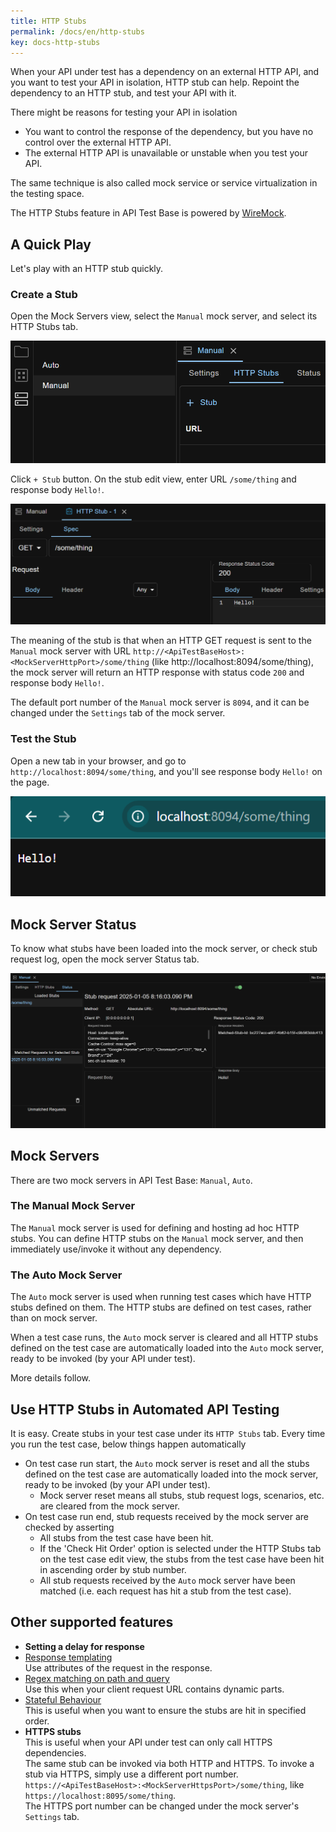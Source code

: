 ```yaml
---
title: HTTP Stubs
permalink: /docs/en/http-stubs
key: docs-http-stubs
---
```

When your API under test has a dependency on an external HTTP API, and you want to test your API in isolation, HTTP stub can help. Repoint the dependency to an HTTP stub, and test your API with it.

There might be reasons for testing your API in isolation
- You want to control the response of the dependency, but you have no control over the external HTTP API.
- The external HTTP API is unavailable or unstable when you test your API.

The same technique is also called mock service or service virtualization in the testing space.

The HTTP Stubs feature in API Test Base is powered by [WireMock](http://wiremock.org/).

## A Quick Play
Let's play with an HTTP stub quickly.

### Create a Stub
Open the Mock Servers view, select the `Manual` mock server, and select its HTTP Stubs tab.

![Quick Play - Manual Mock Server](../../screenshots/http-stubs/quick-play-manual-mock-server.png)

Click `+ Stub` button. On the stub edit view, enter URL `/some/thing` and response body `Hello!`.

![Quick Play Stub Details](../../screenshots/http-stubs/quick-play-stub-details.png)

The meaning of the stub is that when an HTTP GET request is sent to the `Manual` mock server with URL `http://<ApiTestBaseHost>:<MockServerHttpPort>/some/thing` (like http://localhost:8094/some/thing), the mock server will return an HTTP response with status code `200` and response body `Hello!`.

The default port number of the `Manual` mock server is `8094`, and it can be changed under the `Settings` tab of the mock server.

### Test the Stub
Open a new tab in your browser, and go to `http://localhost:8094/some/thing`, and you'll see response body `Hello!` on the page.

![Quick Play Stub Invocation](../../screenshots/http-stubs/quick-play-stub-invocation.png)

## Mock Server Status
To know what stubs have been loaded into the mock server, or check stub request log, open the mock server Status tab.

![Mock Server Status](../../screenshots/http-stubs/mock-server-status.png)

## Mock Servers
There are two mock servers in API Test Base: `Manual`, `Auto`.

### The Manual Mock Server
The `Manual` mock server is used for defining and hosting ad hoc HTTP stubs. You can define HTTP stubs on the `Manual` mock server, and then immediately use/invoke it without any dependency.

### The Auto Mock Server
The `Auto` mock server is used when running test cases which have HTTP stubs defined on them. The HTTP stubs are defined on test cases, rather than on mock server.

When a test case runs, the `Auto` mock server is cleared and all HTTP stubs defined on the test case are automatically loaded into the `Auto` mock server, ready to be invoked (by your API under test).

More details follow.

## Use HTTP Stubs in Automated API Testing
It is easy. Create stubs in your test case under its `HTTP Stubs` tab. Every time you run the test case, below things happen automatically
- On test case run start, the `Auto` mock server is reset and all the stubs defined on the test case are automatically loaded into the mock server, ready to be invoked (by your API under test).
    - Mock server reset means all stubs, stub request logs, scenarios, etc. are cleared from the mock server.
- On test case run end, stub requests received by the mock server are checked by asserting
    - All stubs from the test case have been hit.
    - If the 'Check Hit Order' option is selected under the HTTP Stubs tab on the test case edit view, the stubs from the test case have been hit in ascending order by stub number.
    - All stub requests received by the `Auto` mock server have been matched (i.e. each request has hit a stub from the test case).

## Other supported features
- **Setting a delay for response**
- [Response templating](http://wiremock.org/docs/response-templating/)  
    Use attributes of the request in the response.
- [Regex matching on path and query](http://wiremock.org/docs/request-matching/#regex-matching-on-path-and-query)  
    Use this when your client request URL contains dynamic parts.
- [Stateful Behaviour](http://wiremock.org/docs/stateful-behaviour/)  
    This is useful when you want to ensure the stubs are hit in specified order.
- **HTTPS stubs**<br>
    This is useful when your API under test can only call HTTPS dependencies.<br>
    The same stub can be invoked via both HTTP and HTTPS. To invoke a stub via HTTPS, simply use a different port number. `https://<ApiTestBaseHost>:<MockServerHttpsPort>/some/thing`, like `https://localhost:8095/some/thing`.<br>
    The HTTPS port number can be changed under the mock server's `Settings` tab.
